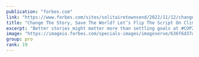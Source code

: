 ```yaml
---
publication: "forbes.com"
link: "https://www.forbes.com/sites/solitairetownsend/2022/11/12/change-the-story-save-the-world-lets-flip-the-script-on-climate/"
title: "Change The Story, Save The World? Let’s Flip The Script On Climate."
excerpt: "Better stories might matter more than settling goals at #COP27. Or at very least, for the goals to have a chance of succeeding, they’ve got to have better stories around them."
image: "https://imageio.forbes.com/specials-images/imageserve/636f6d37d99e4e6a78fa6441/0x0.jpg?format=jpg&width=1200"
group: pro
rank: 19
---
```

